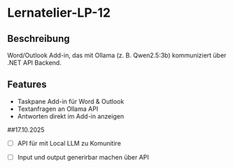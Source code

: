 # Lernatelier-LP-12
## Beschreibung
Word/Outlook Add-in, das mit Ollama (z. B. Qwen2.5:3b) kommuniziert über .NET API Backend.

## Features
- Taskpane Add-in für Word & Outlook  
- Textanfragen an Ollama API  
- Antworten direkt im Add-in anzeigen  

##17.10.2025
- [ ] API für mit Local LLM zu Komunitire
- [ ] Input und output generirbar machen über API 

